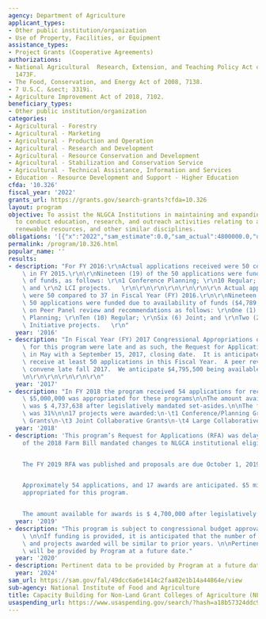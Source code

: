 ```yaml
---
agency: Department of Agriculture
applicant_types:
- Other public institution/organization
- Use of Property, Facilities, or Equipment
assistance_types:
- Project Grants (Cooperative Agreements)
authorizations:
- National Agricultural  Research, Extension, and Teaching Policy Act of 1977 (NARETPA),
  1473F.
- The Food, Conservation, and Energy Act of 2008, 7138.
- 7 U.S.C. &sect; 3319i.
- Agriculture Improvement Act of 2018, 7102.
beneficiary_types:
- Other public institution/organization
categories:
- Agricultural - Forestry
- Agricultural - Marketing
- Agricultural - Production and Operation
- Agricultural - Research and Development
- Agricultural - Resource Conservation and Development
- Agricultural - Stabilization and Conservation Service
- Agricultural - Technical Assistance, Information and Services
- Education - Resource Development and Support - Higher Education
cfda: '10.326'
fiscal_year: '2022'
grants_url: https://grants.gov/search-grants?cfda=10.326
layout: program
objective: To assist the NLGCA Institutions in maintaining and expanding their capacity
  to conduct education, research, and outreach activities relating to agriculture,
  renewable resources, and other similar disciplines.
obligations: '[{"x":"2022","sam_estimate":0.0,"sam_actual":4800000.0,"usa_spending_actual":6893377.95},{"x":"2023","sam_estimate":4800000.0,"sam_actual":0.0,"usa_spending_actual":6849817.61},{"x":"2024","sam_estimate":5700000.0,"sam_actual":0.0,"usa_spending_actual":4836837.76}]'
permalink: /program/10.326.html
popular_name: ''
results:
- description: "For FY 2016:\r\nActual applications received were 50 compared to 37\
    \ in FY 2015.\r\n\r\nNineteen (19) of the 50 applications were funded due to availability\
    \ of funds, as follows: \r\n1 Conference Planning; \r\n10 Regular; \r\n6 Joint;\
    \ and \r\n2 LCI projects.   \r\n\r\n\r\n\r\n\r\n\r\n\r\n Actual applications received\
    \ were 50 compared to 37 in Fiscal Year (FY) 2016.\r\n\r\nNineteen (19) of the\
    \ 50 applications were funded due to availability of funds ($4,789,875) and based\
    \ on Peer Panel review and recommendations as follows: \r\nOne (1)  Conference\
    \ Planning; \r\nTen (10) Regular; \r\nSix (6) Joint; and \r\nTwo (2) Large Scale\
    \ Initiative projects.   \r\n"
  year: '2016'
- description: "In Fiscal Year (FY) 2017 Congressional Appropriations of $5 million\
    \ for this program were late and as such, the Request for Applications was posted\
    \ in May with a September 15, 2017, closing date.  It is anticipated that we will\
    \ receive at least 50 applications in this Fiscal Year.  A peer review panel will\
    \ convene late fall 2017.  We anticipate $4,795,500 being available for awards.\r\
    \n\r\n\r\n\r\n\r\n\r\n"
  year: '2017'
- description: "In FY 2018 the program received 54 applications for received for consideration\
    \ $5,000,000 was appropriated for these programs\n\nThe amount available for awards\
    \ was $ 4,737,638 after legislatively mandated set-asides.\n\nThe funding rate\
    \ was 31%\n\n17 projects were awarded:\n-\t1 Conference/Planning Grant\n-\t9 Regular\
    \ Grants\n-\t3 Joint Collaborative Grants\n-\t4 Large Collaborative Grants"
  year: '2018'
- description: 'This program’s Request for Applications (RFA) was delayed because
    of the 2018 Farm Bill mandated changes to NLGCA institutional eligibility.


    The FY 2019 RFA was published and proposals are due October 1, 2019


    Approximately 54 applications, and 17 awards are anticipated. $5 million has been
    appropriated for this program.


    The amount available for awards is $ 4,700,000 after legislatively mandated set-asides.'
  year: '2019'
- description: "This program is subject to congressional budget approval for FY 2020.\
    \ \n\nIf funding is provided, it is anticipated that the number of proposals received\
    \ and projects awarded will be similar to prior years. \n\nPertinent information\
    \ will be provided by Program at a future date."
  year: '2020'
- description: Pertinent data to be provided by Program at a future date.
  year: '2024'
sam_url: https://sam.gov/fal/49dcc6a6e1414c2faa82e1b14a44864e/view
sub-agency: National Institute of Food and Agriculture
title: Capacity Building for Non-Land Grant Colleges of Agriculture (NLGCA)
usaspending_url: https://www.usaspending.gov/search/?hash=a18b57324ddc97680e8e0e682849b6b6
---
```

